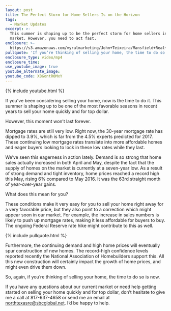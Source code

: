 ```yaml
---
layout: post
title: The Perfect Storm for Home Sellers Is on the Horizon
tags:
  - Market Updates
excerpt: >-
  This summer is shaping up to be the perfect storm for home sellers in our
  market. However, you need to act fast.
enclosure: >-
  https://s3.amazonaws.com/vyralmarketing/John+Teixeira/Mansfield+Real+Estate+Agent+Home+Price+Update.mp4
pullquote: 'If you’re thinking of selling your home, the time to do so is now.'
enclosure_type: video/mp4
enclosure_time:
use_youtube_image: true
youtube_alternate_image:
youtube_code: X8GontR0MxY
---
```



{% include youtube.html %}

If you’ve been considering selling your home, now is the time to do it. This summer is shaping up to be one of the most favorable seasons in recent years to sell your home quickly and for top dollar.&nbsp;

However, this moment won’t last forever.&nbsp;

Mortgage rates are still very low. Right now, the 30-year mortgage rate has dipped to 3.9%, which is far from the 4.5% experts predicted for 2017. These continuing low mortgage rates translate into more affordable homes and eager buyers looking to lock in these low rates while they last.&nbsp;

We’ve seen this eagerness in action lately. Demand is so strong that home sales actually increased in both April and May, despite the fact that the supply of homes on the market is currently at a seven-year low. As a result of strong demand and tight inventory, home prices reached a record high this May, rising 6% compared to May 2016. It was the 63rd straight month of year-over-year gains.

What does this mean for you?

These conditions make it very easy for you to sell your home right away for a very favorable price, but they also point to a correction which might appear soon in our market. For example, the increase in sales numbers is likely to push up mortgage rates, making it less affordable for buyers to buy. The ongoing Federal Reserve rate hike might contribute to this as well.&nbsp;

{% include pullquote.html %}

Furthermore, the continuing demand and high home prices will eventually spur construction of new homes. The record-high confidence levels reported recently the National Association of Homebuilders support this. All this new construction will certainly impact the growth of home prices, and might even drive them down.&nbsp;

So, again, if you’re thinking of selling your home, the time to do so is now.&nbsp;

If you have any questions about our current market or need help getting started on selling your home quickly and for top dollar, don’t hesitate to give me a call at 817-637-4658 or send me an email at northtexasre@sbcglobal.net. I’d be happy to help.&nbsp;